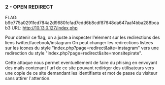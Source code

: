 ### 2 - OPEN REDIRECT

FLAG: b9e775a0291fed784a2d9680fcfad7edd6b8cdf87648da647aaf4bba288bcab3
URL:  http://10.13.0.127/index.php

Pour obtenir ce flag, on a juste a inspecter l'element sur les redirections des liens twitter/facebook/instagram
On peut changer les redirections listees sur les icones du style "index.php?page=redirect&site=instagram"
vers une redirection du style "index.php?page=redirect&site=monsitepirate".

Cette attaque nous permet eventuellement de faire du phising en envoyant des mails contenant l'url de ce site pouvant rediriger
des utilisateurs vers une copie de ce site demandant les identifiants et mot de passe du visiteur sans attirer l'attention.
